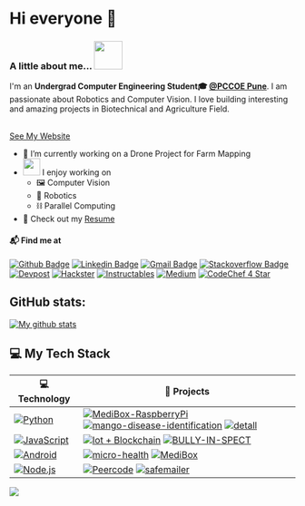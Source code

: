 # Hi everyone :wave:

### A little about me...  <img src="https://media.giphy.com/media/VgCDAzcKvsR6OM0uWg/giphy.gif" width="50"> 
I'm an **Undergrad Computer Engineering Student🎓 [@PCCOE Pune](https://www.pccoepune.com/)**. I am passionate about Robotics and Computer Vision. I love building interesting and amazing projects in Biotechnical and Agriculture Field. <br/><br/>

[See My Website](https://aniketdhole.in/)

- 🔭 I’m currently working on a Drone Project for Farm Mapping 
- <img src="https://media.giphy.com/media/WUlplcMpOCEmTGBtBW/giphy.gif" width="30">  I enjoy working on
  - 🖼 Computer Vision
  - 🤖 Robotics
  - ⛓️ Parallel Computing
- 📙 Check out my [Resume](https://drive.google.com/file/d/1AuAItCofRdvQM_wSdlIOxserRCAIuTFf/view)



#### 📬 Find me at
[![Github Badge](http://img.shields.io/badge/-Github-black?style=flat-square&logo=github&link=https://github.com/aniketdhole07)](https://github.com/aniketdhole07) 
[![Linkedin Badge](https://img.shields.io/badge/-LinkedIn-blue?style=flat-square&logo=Linkedin&logoColor=white&link=https://www.linkedin.com/in/aniket-dhole-6680ab16a/)](https://www.linkedin.com/in/aniket-dhole-6680ab16a/)
[![Gmail Badge](https://img.shields.io/badge/-Gmail-d14836?style=flat-square&logo=Gmail&logoColor=white&link=mailto:aniketdhole990@gmail.com)](mailto:aniketdhole990@gmail.com)
[![Stackoverflow Badge](https://img.shields.io/badge/-Stack%20overflow-FE7A16?style=flat-square&logo=stack-overflow&logoColor=white&link=https://stackoverflow.com/users/12387136/aniket-dhole?tab=profile)](https://stackoverflow.com/users/12387136/aniket-dhole?tab=profile)
[![Devpost](https://img.shields.io/badge/-Devpost-003E54?style=flat-square&logo=Devpost&logoColor=white&link=https://devpost.com/aniketdhole07)](https://devpost.com/aniketdhole07)
[![Hackster](https://img.shields.io/badge/-Hackster-1BACF7?style=flat-square&logo=Hackster&logoColor=white&link=https://www.hackster.io/aniketdhole991)](https://www.hackster.io/aniketdhole991)
[![Instructables](https://img.shields.io/badge/-Instructables-FABF15?style=flat-square&logo=Instructables&logoColor=white&link=https://www.instructables.com/member/aniketd29/)](https://www.instructables.com/member/aniketd29/)
[![Medium](https://img.shields.io/badge/-Medium-000000?style=flat-square&logo=Medium&logoColor=white&link=https://medium.com/@aniketdhole990)](https://medium.com/@aniketdhole10)
[![CodeChef 4 Star](https://img.shields.io/badge/-CodeChef-5B4638?style=flat-square&logo=CodeChef&logoColor=white&link=https://www.codechef.com/users/aniketdhole)](https://www.codechef.com/users/aniketdhole)


## GitHub stats:
<a href="https://github.com/anuraghazra/github-readme-stats">
  <img align="center" src="https://github-readme-stats.anuraghazra1.vercel.app/api?username=aniketdhole07&show_icons=true&line_height=27&include_all_commits=true" alt="My github stats" />
</a>  

## 💻 My Tech Stack

<!-- START OF PROFILE STACK, DO NOT REMOVE -->
| 💻 **Technology** | 🚀 **Projects** |
|-|-|
| [![Python](https://img.shields.io/static/v1?label=&message=Python&color=3C78A9&logo=python&logoColor=FFFFFF)](https://www.python.org/) | [![MediBox-RaspberryPi](https://img.shields.io/static/v1?label=MediBox-RaspberryPi&message=%20&color=000605&logo=github&logoColor=white&labelColor=000605)](https://github.com/aniketdhole07/MediBox-RaspberryPi) [![mango-disease-identification](https://img.shields.io/static/v1?label=mango-disease-identification&message=%20&color=000605&logo=github&logoColor=white&labelColor=000605)](https://github.com/aniketdhole07/mango-disease-identification) [![detall](https://img.shields.io/static/v1?label=detall&message=%20&color=000605&logo=github&logoColor=white&labelColor=000605)](https://github.com/aniketdhole07/detall)|
| [![JavaScript](https://img.shields.io/static/v1?label=&message=JavaScript&color=F1E05A&logo=javascript&logoColor=FFFFFF)](https://developer.mozilla.org/en-US/docs/Web/JavaScript) | [![Iot + Blockchain](https://img.shields.io/static/v1?label=IoT+Blockchain&message=%20&color=000605&logo=github&logoColor=white&labelColor=000605)](https://github.com/aniketdhole07/iot-block) [![BULLY-IN-SPECT](https://img.shields.io/static/v1?label=BULLY-IN-SPECT&message=%20&color=000605&logo=github&logoColor=white&labelColor=000605)](https://github.com/aniketdhole07/BULLY-IN-SPECT) |
| [![Android](https://img.shields.io/static/v1?label=&message=Android&color=47d147&logo=android&logoColor=FFFFFF)](https://nodejs.org/en/) | [![micro-health](https://img.shields.io/static/v1?label=micro-health&message=%20&color=000605&logo=github&logoColor=white&labelColor=000605)](https://github.com/aniketdhole07/micro-health) [![MediBox](https://img.shields.io/static/v1?label=MediBox-App&message=%20&color=000605&logo=github&logoColor=white&labelColor=000605)](https://github.com/aniketdhole07/MediBox) |
| [![Node.js](https://img.shields.io/static/v1?label=&message=Node.JS/React&color=4FA1EF&logo=node.js&logoColor=FFFFFF)](https://kotlinlang.org/) | [![Peercode](https://img.shields.io/static/v1?label=PeerCode&message=%20&color=000605&logo=github&logoColor=white&labelColor=000605)](https://github.com/aniketdhole07/Peer-Code) [![safemailer](https://img.shields.io/static/v1?label=Safemailer&message=%20&color=000605&logo=github&logoColor=white&labelColor=000605)](https://github.com/aniketdhole07/safemailer) |

<!-- END OF PROFILE STACK, DO NOT REMOVE -->

![](https://komarev.com/ghpvc/?username=aniketdhole07)
